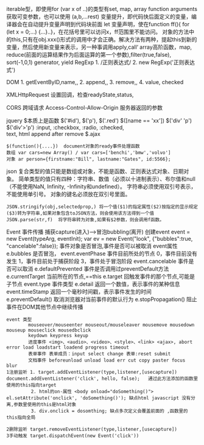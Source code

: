 iterable型，即使用for (var x of ..)的类型有set, map, array
function arguments获取可变参数，也可以使用 (a,b,...rest)
变量提升，即代码快后面定义的变量，编译器会在自动提升变量声明到代码块前面
let 变量声明，使在function ff(){ for (let x = 0;...) {...}..}，在花括号里可以访问x，ff范围里不能访问。
对象的方法中的this,只有在obj.xxx()形式的调用中才会正确。解决方法有两种，提起this到新的变量，然后使用新变量来表示，另一种事调用apply,call‘
array高阶函数，map, reduce(前面的运算结果作为后面运算的第一个参数),filter(true,false), sort(-1,0,1)
generator, yield
RegExp
	1. /正则表达式/
    2. new RegExp('正则表达式')

DOM
	1. getEventByID,name,,
 	2. append,,
	3. remove,,
	4. value, checked

XMLHttpRequest
	设置回调，检查readyState,status,

CORS 跨域请求
	Access-Control-Allow-Origin 服务器返回的参数

jquery        $本质上是函数
	$('#id'), $('p'), $('.red') $([name == 'xx'])
	$('div' 'p')
	$('div'>'p')
	:input, :checkbox, :radio, :checked, 	
	text, html
	append after remove
	$.ajax

	$(function(){....})  document对象的ready事件处理函数
	数组 var cars=new Array() / var cars=['benchi','bmw','volvo']
	对象 ar person={firstname:"Bill", lastname:"Gates", id:5566};


json
	复合类型的值只能是数组或对象，不能是函数、正则表达式对象、日期对象。
	简单类型的值只有四种：字符串、数值（必须以十进制表示）、布尔值和null（不能使用NaN, Infinity, -Infinity和undefined）。
	字符串必须使用双引号表示，不能使用单引号。
	对象的键名必须放在双引号里面。

	JSON.stringify(obj,selectedprop,) 将一个值($1)的指定属性($2)按指定的显示规定($3)转为字符串,如果对象包含toJSON方法，则会使用该方法得到一个值
	JSON.parse(str,f)  将字符串转为对象,如果有$2参数，则会调用f函数。


Event 事件传播 捕获capture(进入)-->冒泡bubbling(离开)
	创建event event = new Event(typeArg, eventInit);  var ev = new Event("look", {"bubbles":true, "cancelable":false}); 事件对象是否冒泡,事件是否可以被取消
	event属性 
			  e.bubbles 是否冒泡，
			  event.eventPhase 事件目前所处的节点
			  		0，事件目前没有发生
					1，事件目前处于捕获阶段
					3，事件处于冒泡阶段
		      event.cancelable 事件是否可以取消
			  e.defaultPrevented 事件是否调用过preventDefault方法
			  e.currentTarget  当前所在的节点,==this
			  e.target 回触发事件的那个节点,可能是子节点
			  event.type 事件类型
			  e.detail  返回一个数值，表示事件的某种信息
			  event.timeStamp 返回一个毫秒时间戳，表示事件发生的时间
			  e.preventDefault() 取消浏览器对当前事件的默认行为
			  e.stopPropagation() 阻止事件在DOM其他节点中继续传播


	event 类型
			mouseover/mouseenter mouseout/mouseleaver mousemove mousedown mouseup mouseclick mousedbclick
			keydown keypress keyup
			进度事件 <img>、<audio>、<video>、<style>、<link> <ajax>, abort error load loadstart loadend progress timeout
			表单事件 表单成员：input select change 表单:reset submit
			文档事件 beforeunload unload load err cut copy paster focus blur
	1注册监听 1. target.addEventListener(type,listener,[usecapture])  document.addEventListener('click', hello, false);   通过此方法添加的函数里使用的this指向target
			 2. html的on-属性 <body onload="doSomething()">  el.setAttribute('onclick', 'doSomething()'); 缺点html javascript 没有分离,参数里使用的this是html对象
			 3. div.onclick = dosomthing; 缺点多次定义会覆盖前面的 ,函数里的this指向全局

    2删除监听 target.removeEventListener(type,listener,[usecapture])
	3手动触发 target.dispatchEvent(new Event('click'))
